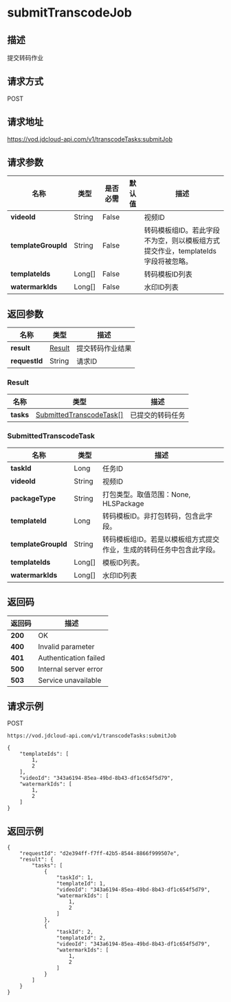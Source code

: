 # submitTranscodeJob


## 描述
提交转码作业

## 请求方式
POST

## 请求地址
https://vod.jdcloud-api.com/v1/transcodeTasks:submitJob


## 请求参数
|名称|类型|是否必需|默认值|描述|
|---|---|---|---|---|
|**videoId**|String|False| |视频ID|
|**templateGroupId**|String|False| |转码模板组ID。若此字段不为空，则以模板组方式提交作业，templateIds字段将被忽略。|
|**templateIds**|Long[]|False| |转码模板ID列表|
|**watermarkIds**|Long[]|False| |水印ID列表|


## 返回参数
|名称|类型|描述|
|---|---|---|
|**result**|[Result](submittranscodejob#result)|提交转码作业结果|
|**requestId**|String|请求ID|

### <div id="result">Result</div>
|名称|类型|描述|
|---|---|---|
|**tasks**|[SubmittedTranscodeTask[]](submittranscodejob#submittedtranscodetask)|已提交的转码任务|
### <div id="submittedtranscodetask">SubmittedTranscodeTask</div>
|名称|类型|描述|
|---|---|---|
|**taskId**|Long|任务ID|
|**videoId**|String|视频ID|
|**packageType**|String|打包类型。取值范围：None, HLSPackage|
|**templateId**|Long|转码模板ID。非打包转码，包含此字段。|
|**templateGroupId**|String|转码模板组ID。若是以模板组方式提交作业，生成的转码任务中包含此字段。|
|**templateIds**|Long[]|模板ID列表。|
|**watermarkIds**|Long[]|水印ID列表|

## 返回码
|返回码|描述|
|---|---|
|**200**|OK|
|**400**|Invalid parameter|
|**401**|Authentication failed|
|**500**|Internal server error|
|**503**|Service unavailable|

## 请求示例
POST
```
https://vod.jdcloud-api.com/v1/transcodeTasks:submitJob

```

```
{
    "templateIds": [
        1, 
        2
    ], 
    "videoId": "343a6194-85ea-49bd-8b43-df1c654f5d79", 
    "watermarkIds": [
        1, 
        2
    ]
}
```

## 返回示例
```
{
    "requestId": "d2e394ff-f7ff-42b5-8544-8866f999507e", 
    "result": {
        "tasks": [
            {
                "taskId": 1, 
                "templateId": 1, 
                "videoId": "343a6194-85ea-49bd-8b43-df1c654f5d79", 
                "watermarkIds": [
                    1, 
                    2
                ]
            }, 
            {
                "taskId": 2, 
                "templateId": 2, 
                "videoId": "343a6194-85ea-49bd-8b43-df1c654f5d79", 
                "watermarkIds": [
                    1, 
                    2
                ]
            }
        ]
    }
}
```
